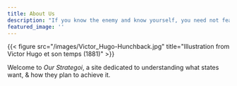 ```yaml
---
title: About Us
description: "If you know the enemy and know yourself, you need not fear the result of a hundred battles. If you know yourself but not the enemy, for every victory gained you will also suffer a defeat. If you know neither the enemy nor yourself, you will succumb in every battle. —Sun Tzu"
featured_image: ''
---
```


{{< figure src="/images/Victor_Hugo-Hunchback.jpg" title="Illustration from Victor Hugo et son temps (1881)" >}}

Welcome to *Our Strategoi*, a site dedicated to understanding what states want, & how they plan to achieve it. 